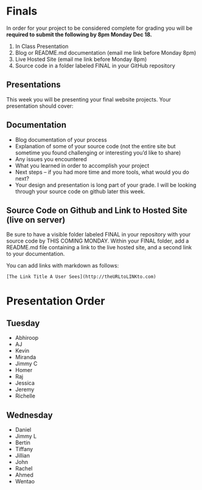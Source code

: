 # Finals
In order for your project to be considered complete for grading you will be **required to submit the following by 8pm Monday Dec 18.**

1. In Class Presentation
2. Blog or README.md documentation (email me link before Monday 8pm)
3. Live Hosted Site (email me link before Monday 8pm)
4. Source code in a folder labeled FINAL in your GitHub repository

## Presentations

This week you will be presenting your final website projects. Your presentation should cover:

## Documentation

- Blog documentation of your process
- Explanation of some of your source code (not the entire site but sometime you found challenging or interesting you’d like to share)
- Any issues you encountered
- What you learned in order to accomplish your project
- Next steps – if you had more time and more tools, what would you do next?
- Your design and presentation is long part of your grade. I will be looking through your source code on github later this week.

## Source Code on Github and Link to Hosted Site (live on server)

Be sure to have a visible folder labeled FINAL in your repository with your source code by THIS COMING MONDAY. Within your FINAL folder, add a README.md file containing a link to the live hosted site, and a second link to your documentation.

You can add links with markdown as follows:

`[The Link Title A User Sees](http://theURLtoLINKto.com)`

# Presentation Order

## Tuesday
- Abhiroop
- AJ
- Kevin
- Miranda
- Jimmy C
- Homer
- Raj
- Jessica
- Jeremy
- Richelle

## Wednesday
- Daniel
- Jimmy L
- Bertin
- Tiffany
- Jillian
- John
- Rachel
- Ahmed
- Wentao

